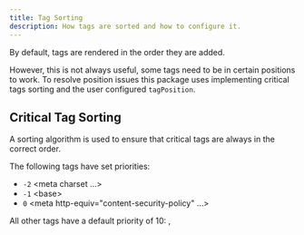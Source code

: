 ```yaml
---
title: Tag Sorting
description: How tags are sorted and how to configure it.
---
```


By default, tags are rendered in the order they are added.

However, this is not always useful, some tags need to be in certain positions to work. To resolve position issues
this package uses implementing critical tags sorting and the user configured `tagPosition`.

## Critical Tag Sorting

A sorting algorithm is used to ensure that critical tags are always in the correct order.

The following tags have set priorities:

- `-2` &lt;meta charset ...&gt;
- `-1` &lt;base&gt;
- `0` &lt;meta http-equiv=&quot;content-security-policy&quot; ...&gt;

All other tags have a default priority of 10: <meta>, <script>, <link>, <style>, etc

## Tag Position

You can also set custom priorities for tags using the `tagPosition` attribute.

You can either provide a number or a string beginning with `before:` or `after:` and target a tag key.

## Sort by number

When providing a number, refer to the default priorities in [Crticial Tag Sorting](#critical-tag-sorting).

```ts
const head = createHead()
head.push({
  script: [
    {
      src: '/not-important-script.js',
    },
  ],
})
head.push({
  script: [
    {
      src: '/very-important-script.js',
      tagPosition: 0,
    },
  ],
})

// <script src=\"/very-important-script.js\"></script>
// <script src=\"/not-important-script.js\"></script>
```


## Sort with `before:` and `after:`

When providing a string, you can use `before:` or `after:` to target a tag key.

Tag keys are prefixed with their tag name to avoid dedupe collisions, so you need to use the form of `{tagName}:{key}`.

```ts
const head = createHead()
head.push({
  script: [
    {
      key: 'not-important',
      src: '/not-important-script.js',
    },
  ],
})
head.push({
  script: [
    {
      // script is the tag name to target, `not-important` is the key we're targeting  
      tagPosition: 'before:script:not-important',
      src: '/must-be-first-script.js',
    },
  ],
})
// <script src=\"/must-be-first-script.js\"></script>
// <script src=\"/not-important-script.js\"></script>
```
